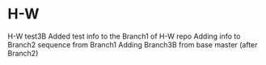 # H-W
H-W   test3B
Added test info to the Branch1 of H-W repo
Adding info to Branch2 sequence from Branch1
  Adding Branch3B from base master (after Branch2)
